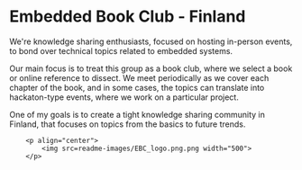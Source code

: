 # Embedded Book Club - Finland

We're knowledge sharing enthusiasts, focused on hosting in-person events, to bond over technical topics related to embedded systems.

Our main focus is to treat this group as a book club, where we select a book or online reference to dissect. We meet periodically as we cover each chapter of the book, and in some cases, the topics can translate into hackaton-type events, where we work on a particular project.

One of my goals is to create a tight knowledge sharing community in Finland, that focuses on topics from the basics to future trends.

        <p align="center">
            <img src=readme-images/EBC_logo.png.png width="500">  
        </p>
